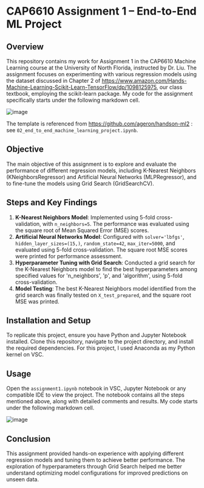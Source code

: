 # CAP6610 Assignment 1 – End-to-End ML Project

## Overview

This repository contains my work for Assignment 1 in the CAP6610 Machine Learning course at the University of North Florida, instructed by Dr. Liu. The assignment focuses on experimenting with various regression models using the dataset discussed in Chapter 2 of 
https://www.amazon.com/Hands-Machine-Learning-Scikit-Learn-TensorFlow/dp/1098125975, our class textbook, employing the scikit-learn package. My code for the assignment 
specifically starts under the following markdown cell. 

![image](https://github.com/Windz-GameDev/Assignment_1_ML/assets/97154040/0d0bedf8-f3fc-4d85-800d-10d372ea79de) 

The template is referenced from https://github.com/ageron/handson-ml2 : see `02_end_to_end_machine_learning_project.ipynb`.


## Objective

The main objective of this assignment is to explore and evaluate the performance of different regression models, including K-Nearest Neighbors (KNeighborsRegressor) and Artificial Neural Networks (MLPRegressor), and to fine-tune the models using Grid Search (GridSearchCV).

## Steps and Key Findings

1. **K-Nearest Neighbors Model**: Implemented using 5-fold cross-validation, with `n_neighbors=5`. The performance was evaluated using the square root of Mean Squared Error (MSE) scores.
2. **Artificial Neural Networks Model**: Configured with `solver='lbfgs'`, `hidden_layer_sizes=(15,)`, `random_state=42`, `max_iter=5000`, and evaluated using 5-fold cross-validation. The square root MSE scores were printed for performance assessment.
3. **Hyperparameter Tuning with Grid Search**: Conducted a grid search for the K-Nearest Neighbors model to find the best hyperparameters among specified values for 'n_neighbors', 'p', and 'algorithm', using 5-fold cross-validation.
4. **Model Testing**: The best K-Nearest Neighbors model identified from the grid search was finally tested on `X_test_prepared`, and the square root MSE was printed.

## Installation and Setup

To replicate this project, ensure you have Python and Jupyter Notebook installed. Clone this repository, navigate to the project directory, and install the required dependencies. For this project, I used Anaconda as my Python kernel on VSC.

## Usage

Open the `assignment1.ipynb` notebook in VSC, Jupyter Notebook or any compatible IDE to view the project. The notebook contains all the steps mentioned above, along with detailed comments and results. My code starts under the following markdown cell.

![image](https://github.com/Windz-GameDev/Assignment_1_ML/assets/97154040/0d0bedf8-f3fc-4d85-800d-10d372ea79de)

## Conclusion

This assignment provided hands-on experience with applying different regression models and tuning them to achieve better performance. The exploration of hyperparameters through Grid Search helped me better understand optimizing model configurations for improved predictions on unseen data.

